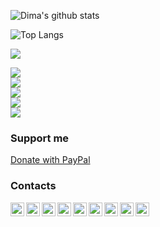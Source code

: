 
![Dima's github stats](https://github-readme-stats.vercel.app/api?username=dimaportenko)

![Top Langs](https://github-readme-stats.vercel.app/api/top-langs/?username=dimaportenko&count_private=true&layout=compact&langs_count=10&hide=Jupyter%20Notebook,HTML,CSS,JavaScript)


![](https://komarev.com/ghpvc/?username=dimaportenko&color=brightgreen)


<div>
  <a align="center" href="https://github.com/dimaportenko?tab=followers">
    <img src="https://img.shields.io/github/followers/dimaportenko?label=Follow%20%40dimaportenko&style=social" />
  </a>
  <br/>
  <a align="center" href="https://twitter.com/dimaportenko">
    <img src="https://img.shields.io/twitter/follow/dimaportenko?label=Follow%20%40dimaportenko&style=social" />
  </a>
  <br/>
  <a align="center" href="https://www.youtube.com/channel/UCReKeeIMZywvQoaZPZKzQbQ">
    <img src="https://img.shields.io/youtube/channel/subscribers/UCReKeeIMZywvQoaZPZKzQbQ" />
  </a>
  <br/>
  <a align="center" href="https://www.youtube.com/channel/UCReKeeIMZywvQoaZPZKzQbQ">
    <img src="https://img.shields.io/youtube/channel/views/UCReKeeIMZywvQoaZPZKzQbQ" />
  </a>
   <br/>
  <a align="center" href="https://www.twitch.tv/lost_semicolon">
    <img src="https://img.shields.io/twitch/status/lost_semicolon?style=social" />
  </a>

</div>

### Support me

<a class="" href="https://www.paypal.com/donate/?business=QWGY47X8KV866&no_recurring=0&item_name=My+GitHub+and+youtube+profiles+%0Ahttps%3A%2F%2Fgithub.com%2Fdimaportenko+%0Ahttps%3A%2F%2Fwww.youtube.com%2F%40dimaportenko&currency_code=USD" title="https://ko-fi.com/dimaportenko">
    Donate with PayPal
</a>


### Contacts
[<img align="left" alt="YouTube" width="22px" src="https://cdn.jsdelivr.net/npm/simple-icons@v3/icons/youtube.svg" />][youtube]
[<img align="left" alt="YouTube" width="22px" src="https://cdn.jsdelivr.net/npm/simple-icons@v3/icons/twitch.svg" />][twitch]
[<img align="left" alt="Twitter" width="22px" src="https://cdn.jsdelivr.net/npm/simple-icons@v3/icons/twitter.svg" />][twitter]
[<img align="left" alt="Upwork" width="22px" src="https://cdn.jsdelivr.net/npm/simple-icons@3.7.0/icons/upwork.svg" />][upwork]
[<img align="left" alt="Email" width="22px" src="https://cdn.jsdelivr.net/npm/simple-icons@3.7.0/icons/gmail.svg" />][email]
[<img align="left" alt="LinkedIn" width="22px" src="https://cdn.jsdelivr.net/npm/simple-icons@v3/icons/linkedin.svg" />][linkedin]
[<img align="left" alt="StackOverflow" width="22px" src="https://cdn.jsdelivr.net/npm/simple-icons@3.7.0/icons/stackoverflow.svg" />][stackoverflow]
[<img align="left" alt="DEV Community 👩‍💻👨‍💻" height="22px" src="https://dev-to-uploads.s3.amazonaws.com/uploads/logos/resized_logo_UQww2soKuUsjaOGNB38o.png" />][devto]
[<img align="left" alt="BlueSky" height="22px" filter="brightness(0) invert(1)" src="https://bsky.app/static/favicon-32x32.png" />][bsky]


[bsky]: https://bsky.app/profile/dimaportenko.bsky.social
[upwork]: https://www.upwork.com/freelancers/~019a1afcd3f56e9469
[email]: mailto:dvportenko@gmail.com
[youtube]: https://www.youtube.com/channel/UCReKeeIMZywvQoaZPZKzQbQ/
[linkedin]: https://www.linkedin.com/in/dima-portenko/
[twitter]: https://twitter.com/dimaportenko
[stackoverflow]: https://stackoverflow.com/users/923497/dima-portenko
[devto]: https://dev.to/dimaportenko
[twitch]: https://www.twitch.tv/lost_semicolon

